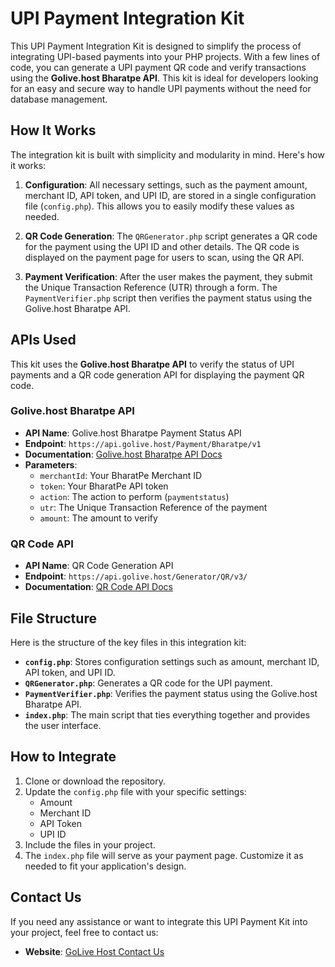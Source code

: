 # UPI Payment Integration Kit

This UPI Payment Integration Kit is designed to simplify the process of integrating UPI-based payments into your PHP projects. With a few lines of code, you can generate a UPI payment QR code and verify transactions using the **Golive.host Bharatpe API**. This kit is ideal for developers looking for an easy and secure way to handle UPI payments without the need for database management.

## How It Works

The integration kit is built with simplicity and modularity in mind. Here's how it works:

1. **Configuration**: All necessary settings, such as the payment amount, merchant ID, API token, and UPI ID, are stored in a single configuration file (`config.php`). This allows you to easily modify these values as needed.

2. **QR Code Generation**: The `QRGenerator.php` script generates a QR code for the payment using the UPI ID and other details. The QR code is displayed on the payment page for users to scan, using the QR API.

3. **Payment Verification**: After the user makes the payment, they submit the Unique Transaction Reference (UTR) through a form. The `PaymentVerifier.php` script then verifies the payment status using the Golive.host Bharatpe API.

## APIs Used

This kit uses the **Golive.host Bharatpe API** to verify the status of UPI payments and a QR code generation API for displaying the payment QR code.

### Golive.host Bharatpe API

- **API Name**: Golive.host Bharatpe Payment Status API
- **Endpoint**: `https://api.golive.host/Payment/Bharatpe/v1`
- **Documentation**: [Golive.host Bharatpe API Docs](https://api.golive.host/Payment/Bharatpe/v1_docs)
- **Parameters**:
  - `merchantId`: Your BharatPe Merchant ID
  - `token`: Your BharatPe API token
  - `action`: The action to perform (`paymentstatus`)
  - `utr`: The Unique Transaction Reference of the payment
  - `amount`: The amount to verify

### QR Code API

- **API Name**: QR Code Generation API
- **Endpoint**: `https://api.golive.host/Generator/QR/v3/`
- **Documentation**: [QR Code API Docs](https://api.golive.host/Generator/QR/v3_docs)

## File Structure

Here is the structure of the key files in this integration kit:

- **`config.php`**: Stores configuration settings such as amount, merchant ID, API token, and UPI ID.
- **`QRGenerator.php`**: Generates a QR code for the UPI payment.
- **`PaymentVerifier.php`**: Verifies the payment status using the Golive.host Bharatpe API.
- **`index.php`**: The main script that ties everything together and provides the user interface.

## How to Integrate

1. Clone or download the repository.
2. Update the `config.php` file with your specific settings:
   - Amount
   - Merchant ID
   - API Token
   - UPI ID
3. Include the files in your project.
4. The `index.php` file will serve as your payment page. Customize it as needed to fit your application's design.

## Contact Us

If you need any assistance or want to integrate this UPI Payment Kit into your project, feel free to contact us:

- **Website**: [GoLive Host Contact Us](https://golive.host/contact-us)

